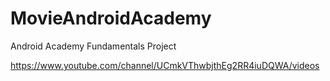 # MovieAndroidAcademy

Android Academy Fundamentals Project

https://www.youtube.com/channel/UCmkVThwbjthEg2RR4iuDQWA/videos
